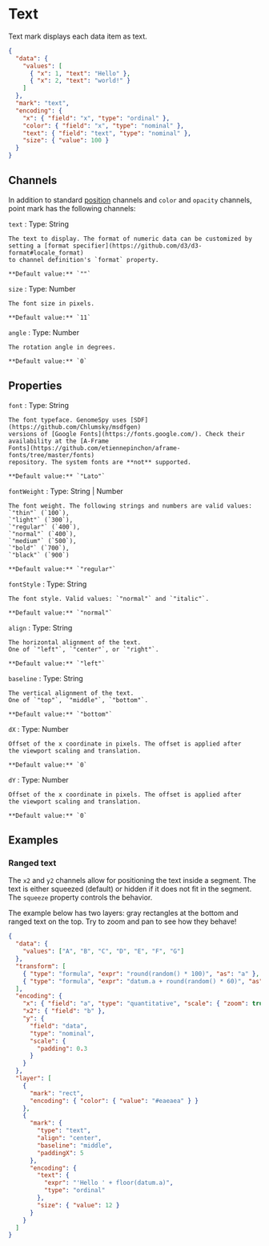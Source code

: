 # Text

Text mark displays each data item as text.

<div><genome-spy-doc-embed height="150">

```json
{
  "data": {
    "values": [
      { "x": 1, "text": "Hello" },
      { "x": 2, "text": "world!" }
    ]
  },
  "mark": "text",
  "encoding": {
    "x": { "field": "x", "type": "ordinal" },
    "color": { "field": "x", "type": "nominal" },
    "text": { "field": "text", "type": "nominal" },
    "size": { "value": 100 }
  }
}
```

</genome-spy-doc-embed></div>

## Channels

In addition to standard [position](../encoding/index.md) channels and
`color` and `opacity` channels, point mark has the following
channels:

`text`
: Type: String

    The text to display. The format of numeric data can be customized by
    setting a [format specifier](https://github.com/d3/d3-format#locale_format)
    to channel definition's `format` property.

    **Default value:** `""`

`size`
: Type: Number

    The font size in pixels.

    **Default value:** `11`

`angle`
: Type: Number

    The rotation angle in degrees.

    **Default value:** `0`

## Properties

`font`
: Type: String

    The font typeface. GenomeSpy uses [SDF](https://github.com/Chlumsky/msdfgen)
    versions of [Google Fonts](https://fonts.google.com/). Check their
    availability at the [A-Frame
    Fonts](https://github.com/etiennepinchon/aframe-fonts/tree/master/fonts)
    repository. The system fonts are **not** supported.

    **Default value:** `"Lato"`

`fontWeight`
: Type: String | Number

    The font weight. The following strings and numbers are valid values:
    `"thin"` (`100`),
    `"light"` (`300`),
    `"regular"` (`400`),
    `"normal"` (`400`),
    `"medium"` (`500`),
    `"bold"` (`700`),
    `"black"` (`900`)

    **Default value:** `"regular"`

`fontStyle`
: Type: String

    The font style. Valid values: `"normal"` and `"italic"`.

    **Default value:** `"normal"`

`align`
: Type: String

    The horizontal alignment of the text.
    One of `"left"`, `"center"`, or `"right"`.

    **Default value:** `"left"`

`baseline`
: Type: String

    The vertical alignment of the text.
    One of `"top"`, `"middle"`, `"bottom"`.

    **Default value:** `"bottom"`

`dX`
: Type: Number

    Offset of the x coordinate in pixels. The offset is applied after
    the viewport scaling and translation.

    **Default value:** `0`

`dY`
: Type: Number

    Offset of the x coordinate in pixels. The offset is applied after
    the viewport scaling and translation.

    **Default value:** `0`

## Examples

### Ranged text

The `x2` and `y2` channels allow for positioning the text inside a segment. The
text is either squeezed (default) or hidden if it does not fit in the segment.
The `squeeze` property controls the behavior.

The example below has two layers: gray rectangles at the bottom and ranged
text on the top. Try to zoom and pan to see how they behave!

<div><genome-spy-doc-embed height="250">

```json
{
  "data": {
    "values": ["A", "B", "C", "D", "E", "F", "G"]
  },
  "transform": [
    { "type": "formula", "expr": "round(random() * 100)", "as": "a" },
    { "type": "formula", "expr": "datum.a + round(random() * 60)", "as": "b" }
  ],
  "encoding": {
    "x": { "field": "a", "type": "quantitative", "scale": { "zoom": true } },
    "x2": { "field": "b" },
    "y": {
      "field": "data",
      "type": "nominal",
      "scale": {
        "padding": 0.3
      }
    }
  },
  "layer": [
    {
      "mark": "rect",
      "encoding": { "color": { "value": "#eaeaea" } }
    },
    {
      "mark": {
        "type": "text",
        "align": "center",
        "baseline": "middle",
        "paddingX": 5
      },
      "encoding": {
        "text": {
          "expr": "'Hello ' + floor(datum.a)",
          "type": "ordinal"
        },
        "size": { "value": 12 }
      }
    }
  ]
}
```

</genome-spy-doc-embed></div>
